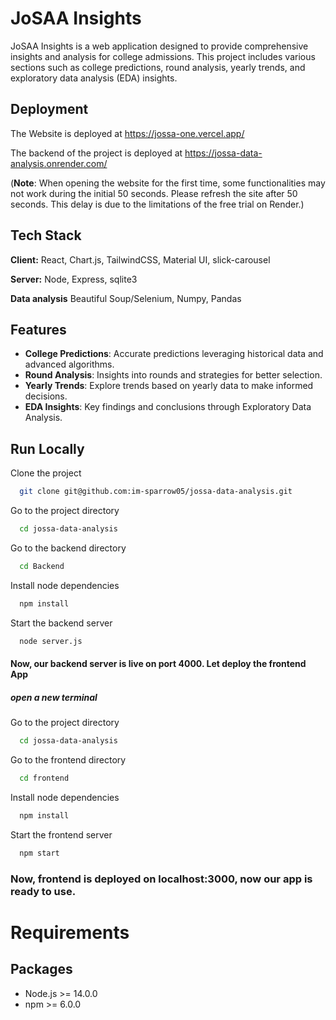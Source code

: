 # JoSAA Insights

JoSAA Insights is a web application designed to provide comprehensive insights and analysis for college admissions. This project includes various sections such as college predictions, round analysis, yearly trends, and exploratory data analysis (EDA) insights.

## Deployment 
  The Website is deployed at https://jossa-one.vercel.app/

  The backend of the project is deployed at https://jossa-data-analysis.onrender.com/
  
  (**Note**: When opening the website for the first time, some functionalities may not work during the initial 50 seconds. Please refresh the site after 50 seconds. This delay is due to the limitations of the free trial on Render.)
  
## Tech Stack

**Client:** React, Chart.js, TailwindCSS, Material UI, slick-carousel

**Server:** Node, Express, sqlite3

**Data analysis** Beautiful Soup/Selenium, Numpy, Pandas
## Features

- **College Predictions**: Accurate predictions leveraging historical data and advanced algorithms.
- **Round Analysis**: Insights into rounds and strategies for better selection.
- **Yearly Trends**: Explore trends based on yearly data to make informed decisions.
- **EDA Insights**: Key findings and conclusions through Exploratory Data Analysis.

## Run Locally

Clone the project

```bash
  git clone git@github.com:im-sparrow05/jossa-data-analysis.git
```

Go to the project directory

```bash
  cd jossa-data-analysis
```

Go to the backend directory

```bash
  cd Backend
```

Install node dependencies

```bash
  npm install
```

Start the backend server

```bash
  node server.js
```

#### Now, our backend server is live on port 4000. Let deploy the frontend App

##### open a new terminal

Go to the project directory

```bash
  cd jossa-data-analysis
```

Go to the frontend directory

```bash
  cd frontend
```

Install node dependencies

```bash
  npm install
```

Start the frontend server

```bash
  npm start
```

### Now, frontend is deployed on localhost:3000, now our app is ready to use.









# Requirements

## Packages

- Node.js >= 14.0.0
- npm >= 6.0.0
